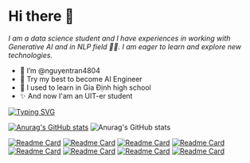 # **Hi there 👋**

*I am a data science student and I have experiences in working with Generative AI and in NLP field 👨‍💻. I am eager to learn and explore new technologies.*

- 👋 I’m @nguyentran4804
- 👀 Try my best to become AI Engineer
- 🌱 I used to learn in Gia Định high school
- ✨ And now I'am an UIT-er student

[![Typing SVG](https://readme-typing-svg.demolab.com?font=&weight=900&size=48&letterSpacing=.2rem;&pause=1000&center=true&vCenter=true&random=true&width=1200&height=400&lines=Let's+Jump+Innn;Data+Science+Inspiration)](https://git.io/typing-svg)

[![Anurag's GitHub stats](https://github-readme-stats.vercel.app/api?username=MrNquyen)](https://github.com/anuraghazra/github-readme-stats)
![Anurag's GitHub stats](https://github-readme-stats.vercel.app/api?username=MrNquyen&show_icons=true&theme=dracula)


[![Readme Card](https://github-readme-stats.vercel.app/api/pin/?username=MrNquyen&repo=SymbolicResoning)](https://github.com/MrNquyen/SymbolicResoning)
[![Readme Card](https://github-readme-stats.vercel.app/api/pin/?username=MrNquyen&repo=DEVICE-Image-Captioning)](https://github.com/MrNquyen/Implement-DEVICE-Captioning)
[![Readme Card](https://github-readme-stats.vercel.app/api/pin/?username=MrNquyen&repo=Spark-Streaming-with-Kafka)](https://github.com/MrNquyen/Spark-Streaming-with-Kafka)
[![Readme Card](https://github-readme-stats.vercel.app/api/pin/?username=MrNquyen&repo=Music-Analysis-On-Spotify)](https://github.com/MrNquyen/Music-Analysis-On-Spotify)
[![Readme Card](https://github-readme-stats.vercel.app/api/pin/?username=MrNquyen&repo=Climate-Change-Analysis)](https://github.com/MrNquyen/Climate-Change-Analysis)
[![Readme Card](https://github-readme-stats.vercel.app/api/pin/?username=MrNquyen&repo=DS-Challenge-Inforgraphic-Study)](https://github.com/MrNquyen/DS_Challenge_Group_A)
[![Readme Card](https://github-readme-stats.vercel.app/api/pin/?username=MrNquyen&repo=Movie-Genre-Classification)](https://github.com/MrNquyen/CS231-MovieGenre)
[![Readme Card](https://github-readme-stats.vercel.app/api/pin/?username=MrNquyen&repo=Steam-Game-Chatbot-Recommendation)](https://github.com/MrNquyen/DS307_SocialMedia)
